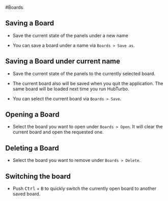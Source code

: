 #Boards

## Saving a Board

- Save the current state of the panels under a new name

- You can save a board under a name via `Boards > Save as`.

## Saving a Board under current name

- Save the current state of the panels to the currently selected board.

- The current board also will be saved when you quit the application. The same board will be loaded next time you run HubTurbo.

- You can select the current board via `Boards > Save`.

## Opening a Board

- Select the board you want to open under `Boards > Open`. It will clear the current board and open the requested one.

## Deleting a Board

- Select the board you want to remove under `Boards > Delete`.

## Switching the board

- Push <kbd>Ctrl</kbd> + <kbd>B</kbd> to quickly switch the currently open board to another saved board.
